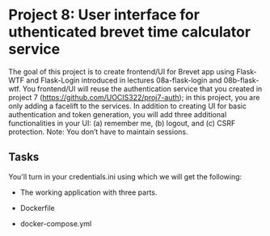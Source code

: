 # Project 8: User interface for uthenticated brevet time calculator service

The goal of this project is to create frontend/UI for Brevet app using Flask-WTF
and Flask-Login introduced in lectures 08a-flask-login and 08b-flask-wtf. You frontend/UI will reuse the
authentication service that you created in project 7 (https://github.com/UOCIS322/proj7-auth); in this project,  you are only adding
a facelift to the services. In addition to creating UI for basic authentication and token
generation, you will add three additional functionalities in your UI: (a) remember me, (b) logout, 
and (c) CSRF protection. Note: You don’t have to maintain sessions.

## Tasks

You'll turn in your credentials.ini using which we will get the following:

* The working application with three parts.

* Dockerfile

* docker-compose.yml
